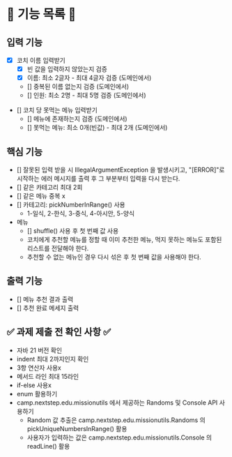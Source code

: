 # 📝 기능 목록 📝

## 입력 기능

- [x] 코치 이름 입력받기
    - [x] 빈 값을 입력하지 않았는지 검증
    - [x] 이름: 최소 2글자 - 최대 4글자 검증 (도메인에서)
    - [] 중복된 이름 없는지 검증 (도메인에서)
    - [] 인원: 최소 2명 - 최대 5명 검증 (도메인에서)
- [] 코치 당 못먹는 메뉴 입력받기
    - [] 메뉴에 존재하는지 검증 (도메인에서)
    - [] 못먹는 메뉴: 최소 0개(빈값) - 최대 2개 (도메인에서)

## 핵심 기능

- [] 잘못된 입력 받을 시 IllegalArgumentException 을 발생시키고,
  "[ERROR]"로 시작하는 에러 메시지를 출력 후 그 부분부터 입력을 다시 받는다.
- [] 같은 카테고리 최대 2회
- [] 같은 메뉴 중복 x
- [] 카테고리: pickNumberInRange() 사용
    - 1-일식, 2-한식, 3-중식, 4-아시안, 5-양식
- 메뉴
    - [] shuffle() 사용 후 첫 번째 값 사용
    - 코치에게 추천할 메뉴를 정할 때 이미 추천한 메뉴, 먹지 못하는 메뉴도 포함된 리스트를 전달해야 한다.
    - 추천할 수 없는 메뉴인 경우 다시 섞은 후 첫 번째 값을 사용해야 한다.

## 출력 기능

- [] 메뉴 추천 결과 출력
- [] 추천 완료 메세지 출력

## ✅ 과제 제출 전 확인 사항 ✅

- 자바 21 버전 확인
- indent 최대 2까지인지 확인
- 3항 연산자 사용x
- 메서드 라인 최대 15라인
- if-else 사용x
- enum 활용하기
- camp.nextstep.edu.missionutils 에서 제공하는 Randoms 및 Console API 사용하기
    - Random 값 추출은 camp.nextstep.edu.missionutils.Randoms 의 pickUniqueNumbersInRange() 활용
    - 사용자가 입력하는 값은 camp.nextstep.edu.missionutils.Console 의 readLine() 활용
